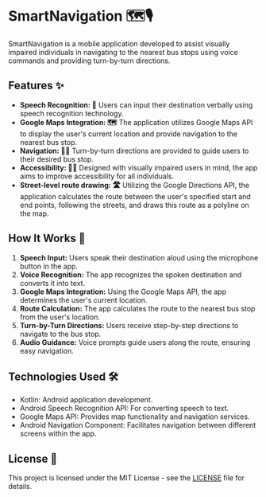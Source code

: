 # SmartNavigation 🗺️🎙️

SmartNavigation is a mobile application developed to assist visually impaired individuals in navigating to the nearest bus stops using voice commands and providing turn-by-turn directions.

## Features ✨

- **Speech Recognition: 🎤** Users can input their destination verbally using speech recognition technology.
- **Google Maps Integration: 🗺️** The application utilizes Google Maps API to display the user's current location and provide navigation to the nearest bus stop.
- **Navigation: 🚶‍♂** Turn-by-turn directions are provided to guide users to their desired bus stop.
- **Accessibility: 👨‍🦯** Designed with visually impaired users in mind, the app aims to improve accessibility for all individuals.
- **Street-level route drawing: 🛣️** Utilizing the Google Directions API, the application calculates the route between the user's specified start and end points, following the streets, and draws this route as a polyline on the map.

## How It Works 🚀

1. **Speech Input:** Users speak their destination aloud using the microphone button in the app.
2. **Voice Recognition:** The app recognizes the spoken destination and converts it into text.
3. **Google Maps Integration:** Using the Google Maps API, the app determines the user's current location.
4. **Route Calculation:** The app calculates the route to the nearest bus stop from the user's location.
5. **Turn-by-Turn Directions:** Users receive step-by-step directions to navigate to the bus stop.
6. **Audio Guidance:** Voice prompts guide users along the route, ensuring easy navigation.

## Technologies Used 🛠️

- Kotlin: Android application development.
- Android Speech Recognition API: For converting speech to text.
- Google Maps API: Provides map functionality and navigation services.
- Android Navigation Component: Facilitates navigation between different screens within the app.

## License 📄

This project is licensed under the MIT License - see the [LICENSE](LICENSE) file for details. 
